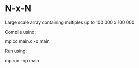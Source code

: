 # N-x-N

Large scale array containing multiples up to 100 000 x 100 000

Compile using:

  mpicc main.c -o main

Run using:

  mpirun -np main

